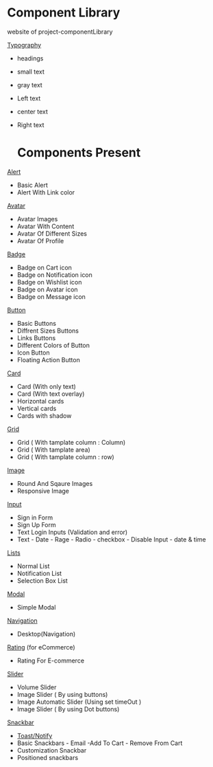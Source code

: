 # Component Library

website of  project-componentLibrary

[Typography](https://component-library-beta.vercel.app/typography.html) 

* headings
* small text
* gray text
* Left text
* center text
* Right text

  # Components Present

[Alert](https://component-library-beta.vercel.app/alert.html)  
  * Basic Alert
  * Alert With Link color
  
[Avatar](https://component-library-beta.vercel.app/avatar.html)  
* Avatar Images
* Avatar With Content
* Avatar Of Different Sizes
* Avatar Of Profile


[Badge](https://component-library-beta.vercel.app/badge.html) 

* Badge on Cart icon
* Badge on Notification icon
* Badge on Wishlist icon
* Badge on Avatar icon
* Badge on Message icon


[Button](https://component-library-beta.vercel.app/button.html)  
* Basic Buttons
* Diffrent Sizes Buttons
* Links Buttons
* Different Colors of Button
* Icon Button
* Floating Action Button 


[Card](https://component-library-beta.vercel.app/card.html) 
* Card (With only text)
* Card (With text overlay)
* Horizontal cards
* Vertical cards
* Cards with shadow

[Grid](https://component-library-beta.vercel.app/grid.html) 
* Grid ( With tamplate column : Column)
* Grid ( With tamplate area)
* Grid ( With tamplate column : row)

[Image](https://component-library-beta.vercel.app/image.html) 
* Round And Sqaure Images
* Responsive Image

[Input](https://component-library-beta.vercel.app/input.html) 
* Sign in Form 
* Sign Up Form
* Text Login  Inputs (Validation and error)
* Text - Date - Rage - Radio - checkbox - Disable Input - date & time

[Lists](https://component-library-beta.vercel.app/list.html) 
* Normal List
* Notification List
* Selection Box  List

[Modal](https://component-library-beta.vercel.app/modal.html) 
* Simple Modal

[Navigation](https://component-library-beta.vercel.app/nav.html) 
* Desktop(Navigation)

[Rating](https://component-library-beta.vercel.app/rating.html) (for eCommerce)
* Rating For E-commerce


[Slider](https://component-library-beta.vercel.app/slider.html) 
* Volume Slider
* Image Slider  ( By using buttons)
* Image  Automatic Slider (Using set timeOut )
* Image Slider  ( By using Dot buttons)


[Snackbar](https://component-library-beta.vercel.app/snackbar.html)
* [Toast/Notify](https://component-library-beta.vercel.app/snackbar.html) 
* Basic Snackbars - Email -Add To Cart - Remove From Cart
* Customization Snackbar 
* Positioned snackbars
